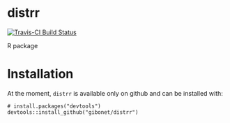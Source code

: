<!-- README.md is generated from README.Rmd. Please edit that file -->
distrr
======

[![Travis-CI Build Status](https://travis-ci.org/gibonet/distrr.svg?branch=master)](https://travis-ci.org/gibonet/distrr)

R package

Installation
============

At the moment, `distrr` is available only on github and can be installed with:

    # install.packages("devtools")
    devtools::install_github("gibonet/distrr")
